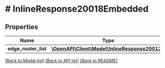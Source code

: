 # # InlineResponse20018Embedded

## Properties

Name | Type | Description | Notes
------------ | ------------- | ------------- | -------------
**edge_router_list** | [**\OpenAPI\Client\Model\InlineResponse20012[]**](InlineResponse20012.md) |  | 

[[Back to Model list]](../../README.md#documentation-for-models) [[Back to API list]](../../README.md#documentation-for-api-endpoints) [[Back to README]](../../README.md)


